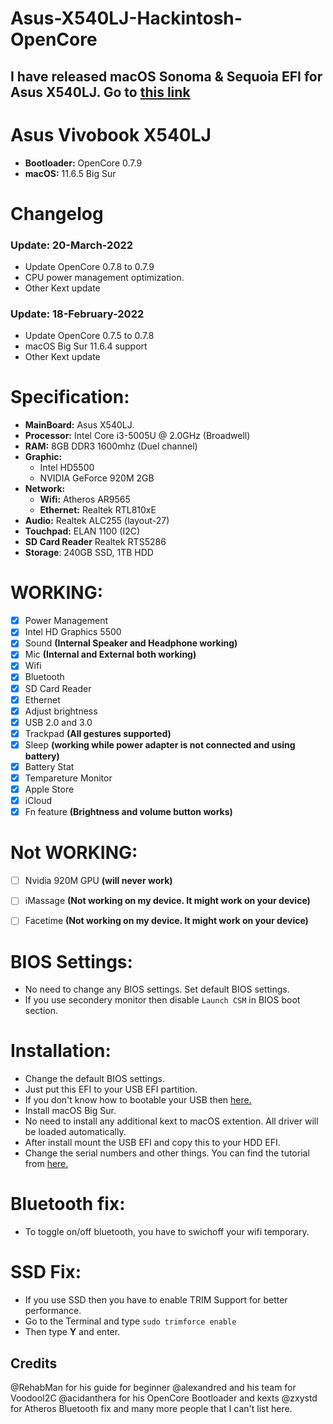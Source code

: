 # Asus-X540LJ-Hackintosh-OpenCore

## I have released macOS Sonoma & Sequoia EFI for Asus X540LJ. Go to [this link](https://github.com/shammu2bd/Asus-X540LJ-Hackintosh-macOS-Sequoia-OpenCore)




# Asus Vivobook X540LJ
- **Bootloader:** OpenCore 0.7.9
- **macOS:** 11.6.5 Big Sur

# Changelog
### Update: 20-March-2022
- Update OpenCore 0.7.8 to 0.7.9
- CPU power management optimization.
- Other Kext update

### Update: 18-February-2022
- Update OpenCore 0.7.5 to 0.7.8
- macOS Big Sur 11.6.4 support
- Other Kext update

# Specification:

- **MainBoard:** Asus X540LJ.
- **Processor:** Intel Core i3-5005U @ 2.0GHz (Broadwell)
- **RAM:** 8GB DDR3 1600mhz (Duel channel)
- **Graphic:** 
  + Intel HD5500
  + NVIDIA GeForce 920M 2GB
- **Network:**
  + **Wifi:** Atheros AR9565
  + **Ethernet:** Realtek RTL810xE
- **Audio:** Realtek ALC255 (layout-27)
- **Touchpad:** ELAN 1100 (I2C)
- **SD Card Reader** Realtek RTS5286
- **Storage**: 240GB SSD, 1TB HDD

# WORKING:
- [x] Power Management
- [x] Intel HD Graphics 5500
- [x] Sound **(Internal Speaker and Headphone working)**
- [x] Mic **(Internal and External both working)**
- [x] Wifi
- [x] Bluetooth
- [x] SD Card Reader
- [x] Ethernet
- [x] Adjust brightness 
- [x] USB 2.0 and 3.0
- [x] Trackpad **(All gestures supported)**
- [x] Sleep  **(working while power adapter is not connected and using battery)**
- [x] Battery Stat 
- [x] Tempareture Monitor 
- [x] Apple Store 
- [x] iCloud 
- [x] Fn feature **(Brightness and volume button works)**

# Not WORKING:
- [ ] Nvidia 920M GPU   **(will never work)**
- [ ] iMassage **(Not working on my device. It might work on your device)**
- [ ] Facetime **(Not working on my device. It might work on your device)**


# BIOS Settings:
- No need to change any BIOS settings. Set default BIOS settings.
- If you use secondery monitor then disable `Launch CSM` in BIOS boot section.


# Installation:
- Change the default BIOS settings.
- Just put this EFI to your USB EFI partition.
- If you don't know how to bootable your USB then [here.](https://dortania.github.io/OpenCore-Install-Guide/installer-guide/)
- Install macOS Big Sur.
- No need to install any additional kext to macOS extention. All driver will be loaded automatically.
- After install mount the USB EFI and copy this to your HDD EFI.
- Change the serial numbers and other things. You can find the tutorial from [here.](https://dortania.github.io/OpenCore-Install-Guide/config-laptop.plist/broadwell.html#platforminfo)

# Bluetooth fix:
- To toggle on/off bluetooth, you have to swichoff your wifi temporary.

# SSD Fix:
- If you use SSD then you have to enable TRIM Support for better performance.
- Go to the Terminal and type `sudo trimforce enable`
- Then type **Y** and enter.



## Credits
@RehabMan for his guide for beginner
@alexandred and his team for VoodooI2C 
@acidanthera for his OpenCore Bootloader and kexts
@zxystd for Atheros Bluetooth fix
and many more people that I can't list here.
